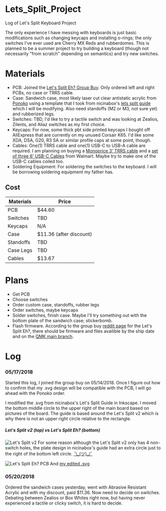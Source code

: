 # Lets_Split_Project
Log of Let's Split Keyboard Project

The only experience I have messing with keyboards is just basic modifications such as changing keycaps and installing o-rings; the only switches I've ever used are Cherry MX Reds and rubberdomes.  This is planned to be a summer project to try building a keyboard (though not necessarily "from scratch" depending on semantics) and try new switches.
# Materials
* PCB: Joined the [Let's Split Eh? Group Buy](https://www.maple-computing.com/products/gb-lets-split-eh). Only ordered left and right PCBs, no case or TRRS cable.
* Case: Sandwich case, most likely laser cut clear antistatic acrylic from [Ponoko](https://www.ponoko.com/) using a template that I took from nicinabox's [lets split guide](https://github.com/nicinabox/lets-split-guide) which I will be modifying.  Also need standoffs (M2 or M3, not sure yet) and rubberized legs.
* Switches: TBD, I'd like to try a tactile switch and was looking at Zealios, Zilents, and Aliaz switches as my first choice.
* Keycaps: For now, some thick pbt side printed keycaps I bought off AliExpress that are currently on my unused Corsair K65. I'd like some XDA, DSA, G20, R3 SA or similar profile caps at some point, though.
* Cables: One(1) TRRS cable and one(1) USB-C to USB-A cable are required.  I am planning on buying a [Monoprice 3' TRRS cable](https://www.walmart.com/ip/Monoprice-Onyx-Series-Auxiliary-3-5mm-TRRS-Audio-Microphone-Cable-3ft/229961580) and a [set of three 6' USB-C Cables](https://www.walmart.com/ip/EEEKit-3-Pcs-6ft-USB-3-1-Type-C-Charging-Cable-Charger-Cord-for-Samsung-Galaxy-S9-S8-S8-Plus-LG-G6-V20-G5-Nexus-5X-6P/705589637) from Walmart.  Maybe try to make one of the USB-C cables coiled too.
* Soldering Equipment: For soldering the switches to the keyboard. I will be borrowing soldering equipment my father has.

## Cost
| **Materials** | **Price** |
|---------------|-----------|
| PCB           | $44.60    |
| Switches      | TBD       |
| Keycaps       | N/A       |
| Case          | $11.36 (after discount)   |
| Standoffs     | TBD       |
| Case Legs     | TBD       |
| Cables        | $13.67    |

# Plans
* Get PCB
* Choose switches
* Order custom case, standoffs, rubber legs
* Order switches, maybe keycaps
* Solder switches, finish case.  Maybe I'll try something out with the bottom plate of the sandwich case; stickerbomb.
* Flash firmware. According to the group buy [reddit page](https://www.reddit.com/r/MechanicalKeyboards/comments/8f6jdn/gb_lets_split_eh_gb_is_now_live/) for the Let's Split Eh?, there should be firmware and files availible by the ship date and on the [QMK main branch](https://github.com/qmk).

# Log
### 05/17/2018
Started this log, I joined the group buy on 05/14/2018. Once I figure out how to confirm that my .svg design will be compatible with the PCB, I will go ahead with the Ponoko order. 

I modified the .svg from nicinabox's Let's Split Guide in Inkscape. I moved the bottom middle circle to the upper right of the main board based on pictures of the board.  The guide is based around the Let's Split v2 which is why there is not an upper right circle relative to the rectangle.

##### Let's Split v2 (top) vs Let's Split Eh? (bottom)
![Let's Split v2](https://camo.githubusercontent.com/30e4685638a88d0773bbdba4811292794c475fc2/687474703a2f2f692e696d6775722e636f6d2f754a50716269422e6a7067)
For some reason although the Let's Split v2 only has 4 non-switch holes, the plate design in nicinabox's guide had an extra circle just to the right of the bottom left circle. [¯\\\_(ツ)\_/¯](https://qmk.fm/keyboards/lets_split/lets_split_laser.svg)

![Let's Split Eh? PCB](https://cdn.shopify.com/s/files/1/2435/1781/products/LS-Render_1296x.png?v=1525194771)
And [my edited .svg](https://github.com/kairu-g/Lets_Split_Project/blob/master/lets_split_laser2%20(1).svg)

### 05/20/2018
Ordered the sandwich cases yesterday, went with Abrasive Resistant Acrylic and with my discount, paid $11.36. Now need to decide on switches. Debating between Zealios or Box Whites right now, but having never experienced a tactile or clicky switch, it is hard to decide.
